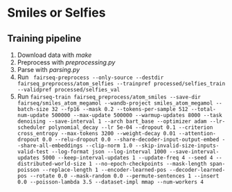 # Smiles or Selfies
## Training pipeline
1. Download data with *make* 
1. Preprocess with *preprocessing.py*
1. Parse with *parsing.py*
1. Run ``` fairseq-preprocess --only-source --destdir fairseq_preprocess/atom_selfies --trainpref processed/selfies_train  --validpref processed/selfies_val```
1. Run ```fairseq-train fairseq_preprocess/atom_smiles --save-dir fairseq/smiles_atom_megamol --wandb-project smiles_atom_megamol --batch-size 32 --fp16 --mask 0.2 --tokens-per-sample 512 --total-num-update 500000 --max-update 500000 --warmup-updates 8000 --task denoising --save-interval 1 --arch bart_base --optimizer adam --lr-scheduler polynomial_decay --lr 5e-04 --dropout 0.1 --criterion cross_entropy --max-tokens 3200 --weight-decay 0.01 --attention-dropout 0.0 --relu-dropout 0.0 --share-decoder-input-output-embed --share-all-embeddings --clip-norm 1.0 --skip-invalid-size-inputs-valid-test --log-format json --log-interval 1000 --save-interval-updates 5000 --keep-interval-updates 1 --update-freq 4 --seed 4 --distributed-world-size 1 --no-epoch-checkpoints --mask-length span-poisson --replace-length 1 --encoder-learned-pos --decoder-learned-pos --rotate 0.0 --mask-random 0.0 --permute-sentences 1 --insert 0.0 --poisson-lambda 3.5 --dataset-impl mmap --num-workers 4```